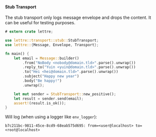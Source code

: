 #### Stub Transport

The stub transport only logs message envelope and drops the content. It can be useful for
testing purposes.

```rust
# extern crate lettre;

use lettre::transport::stub::StubTransport;
use lettre::{Message, Envelope, Transport};

fn main() {
    let email = Message::builder()
        .from("NoBody <nobody@domain.tld>".parse().unwrap())
        .reply_to("Yuin <yuin@domain.tld>".parse().unwrap())
        .to("Hei <hei@domain.tld>".parse().unwrap())
        .subject("Happy new year")
        .body("Be happy!")
        .unwrap();

    let mut sender = StubTransport::new_positive();
    let result = sender.send(email);
    assert!(result.is_ok());
}
```

Will log (when using a logger like `env_logger`):

```text
b7c211bc-9811-45ce-8cd9-68eab575d695: from=<user@localhost> to=<root@localhost>
```

